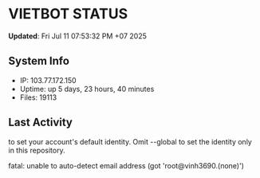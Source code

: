 # VIETBOT STATUS
**Updated**: Fri Jul 11 07:53:32 PM +07 2025

## System Info
- IP: 103.77.172.150
- Uptime: up 5 days, 23 hours, 40 minutes
- Files: 19113

## Last Activity

to set your account's default identity.
Omit --global to set the identity only in this repository.

fatal: unable to auto-detect email address (got 'root@vinh3690.(none)')
